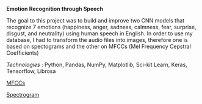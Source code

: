 **Emotion Recognition through Speech**

The goal to this project was to build and improve two CNN models that recognize 7 emotions (happiness, anger, sadness, calmness, fear, surprise, disgust, and neutrality) using human speech in English. In order to use my database, I had to transform the audio files into images, therefore one is based on spectograms and the other on MFCCs (Mel Frequency Cepstral Coefficients)

*Technologies* : Python, Pandas, NumPy, Matplotlib, Sci-kit Learn, Keras, Tensorflow, Librosa

[MFCCs](https://github.com/vaggos3625/Portfolio/blob/main/Human_Speech_Recognition/Librosa_model.ipynb)


[Spectrogram](https://github.com/vaggos3625/Portfolio/blob/main/Human_Speech_Recognition/Librosa_model.ipynb)

